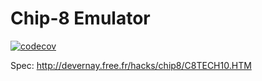 # Chip-8 Emulator

[![codecov](https://codecov.io/gh/sinon/chip8/graph/badge.svg?token=9QYDO9E4RU)](https://codecov.io/gh/sinon/chip8)

Spec: <http://devernay.free.fr/hacks/chip8/C8TECH10.HTM>
